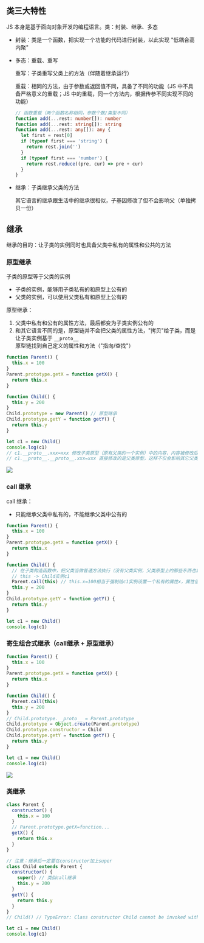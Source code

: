 ## 类三大特性

JS 本身是基于面向对象开发的编程语言。类：封装、继承、多态

- 封装：类是一个函数，把实现一个功能的代码进行封装，以此实现 "低耦合高内聚"

- 多态：重载、重写

  重写：子类重写父类上的方法（伴随着继承运行）

  重载：相同的方法，由于参数或返回值不同，具备了不同的功能（JS 中不具备严格意义的重载；JS 中的重载，同一个方法内，根据传参不同实现不同的功能）

  ```typescript
  // 函数重载（两个函数名称相同，参数个数/类型不同）
  function add(...rest: number[]): number
  function add(...rest: string[]): string
  function add(...rest: any[]): any {
    let first = rest[0]
    if (typeof first === 'string') {
      return rest.join('')
    }
    if (typeof first === 'number') {
      return rest.reduce((pre, cur) => pre + cur)
    }
  }
  ```

- 继承：子类继承父类的方法

  其它语言的继承跟生活中的继承很相似，子基因修改了但不会影响父（单独拷贝一份）

## 继承

继承的目的：让子类的实例同时也具备父类中私有的属性和公共的方法

### 原型继承

子类的原型等于父类的实例

- 子类的实例，能够用子类私有的和原型上公有的
- 父类的实例，可以使用父类私有和原型上公有的

原型继承：

1. 父类中私有和公有的属性方法，最后都变为子类实例公有的
2. 和其它语言不同的是，原型链并不会把父类的属性方法，"拷贝"给子类，而是让子类实例基于 `__proto__` 原型链找到自己定义的属性和方法（"指向/查找"）

```js
function Parent() {
  this.x = 100
}
Parent.prototype.getX = function getX() {
  return this.x
}

function Child() {
  this.y = 200
}
Child.prototype = new Parent() // 原型继承
Child.prototype.getY = function getY() {
  return this.y
}

let c1 = new Child()
console.log(c1)
// c1.__proto__.xxx=xxx 修改子类原型（原有父类的一个实例）中的内容，内容被修改后，对子类的其它实例有影响，但是对父类的实例不会有影响
// c1.__proto__.__proto__.xxx=xxx 直接修改的是父类原型，这样不仅会影响其它父类的实例，也影响其它子类的实例
```

![](https://gitee.com/lilyn/pic/raw/master/js-img/%E5%8E%9F%E5%9E%8B%E7%BB%A7%E6%89%BFZ.jpg)

### call 继承

call 继承：

- 只能继承父类中私有的，不能继承父类中公有的

```js
function Parent() {
  this.x = 100
}
Parent.prototype.getX = function getX() {
  return this.x
}

function Child() {
  // 在子类构造函数中，把父类当做普通方法执行（没有父类实例，父类原型上的那些东西也就和它没关系了）
  // this -> Child实例c1
  Parent.call(this) // this.x=100相当于强制给c1实例设置一个私有的属性x，属性值100，相当于让子类的实例继承了父类的私有属性，并且也变为子类私有属性 "拷贝式"
  this.y = 200
}
Child.prototype.getY = function getY() {
  return this.y
}

let c1 = new Child()
console.log(c1)
```

### 寄生组合式继承（call继承 + 原型继承）

```js
function Parent() {
  this.x = 100
}
Parent.prototype.getX = function getX() {
  return this.x
}

function Child() {
  Parent.call(this)
  this.y = 200
}
// Child.prototype.__proto__ = Parent.prototype
Child.prototype = Object.create(Parent.prototype)
Child.prototype.constructor = Child
Child.prototype.getY = function getY() {
  return this.y
}

let c1 = new Child()
console.log(c1)
```

![](https://gitee.com/lilyn/pic/raw/master/js-img/%E5%AF%84%E7%94%9F%E7%BB%84%E5%90%88%E7%BB%A7%E6%89%BFZ.jpg)

### 类继承

```js
class Parent {
  constructor() {
    this.x = 100
  }
  // Parent.prototype.getX=function...
  getX() {
    return this.x
  }
}

// 注意：继承后一定要在constructor加上super
class Child extends Parent {
  constructor() {
    super() // 类似call继承
    this.y = 200
  }
  getY() {
    return this.y
  }
}
// Child() // TypeError: Class constructor Child cannot be invoked without 'new ES6中创建的就是类，不能当做普通函数执行，只能new执行

let c1 = new Child()
console.log(c1)
```

